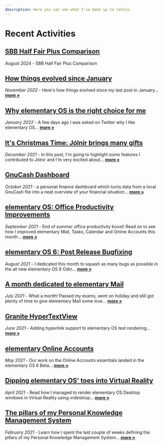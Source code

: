 ```yaml
---
description: Here you can see what I've been up to lately.
---
```


# Recent Activities

## [SBB Half Fair Plus Comparison](2024-08-05-sbb-half-fair-plus-comparison.md)

_August 2024_ - SBB Half Fair Plus Comparison

## [How things evolved since January](2022-11-27-how-things-evolved-since-january.md)

_November 2022_ - Here's how things evolved since my last post in January… [**more »**](2022-11-27-how-things-evolved-since-january.md)

## [Why elementary OS is the right choice for me](2022-01-17-why-elementary-os-is-the-right-choice-for-me.md)

_January 2022_ - A few days ago I was asked on Twitter why I like elementary OS… [**more »**](2022-01-17-why-elementary-os-is-the-right-choice-for-me.md)

## [It's Christmas Time: Jólnir brings many gifts](2021-12-22-christmas-time-jolnir-brings-many-gifts.md)

_December 2021_ - In this post, I'm going to highlight some features I contributed to Jólnir and I'm very excited about… [**more »**](2021-12-22-christmas-time-jolnir-brings-many-gifts.md)

## [GnuCash Dashboard](2021-11-14-gnucash-dashboard.md)

_October 2021_ - a personal finance dashboard which turns data from a local GnuCash file into a neat overview of your financial situation… [**more »**](2021-11-14-gnucash-dashboard.md)

## [elementary OS: Office Productivity Improvements](2021-09-28-elementary-os-office-productivity-improvements.md)

_September 2021_ - End of summer office productivity boost! Read on to see how I improved elementary Mail, Tasks, Calendar and Online Accounts this month… [**more »**](2021-09-28-elementary-os-office-productivity-improvements.md)

## [elementary OS 6: Post Release Bugfixing](2021-08-30-elementary-os-6-post-release-bugfixing.md)

_August 2021_ - I dedicated this month to squash as many bugs as possible in the all new elementary OS 6 Odin… [**more »**](2021-08-30-elementary-os-6-post-release-bugfixing.md)

## [A month dedicated to elementary Mail](2021-07-25-a-month-dedicated-to-elementary-mail.md)

_July 2021_ - What a month! Passed my exams, went on holiday and still got plenty of time to give elementary Mail some love… [**more »**](2021-07-25-a-month-dedicated-to-elementary-mail.md)

## [Granite HyperTextView](2021-06-30-granite-hypertextview.md)

_June 2021_ - Adding hyperlink support to elementary OS text rendering… [**more »**](2021-06-30-granite-hypertextview.md)

## [elementary Online Accounts](2021-06-06-elementary-online-accounts.md)

_May 2021_ - Our work on the Online Accounts essentials landed in the elementary OS 6 Beta… [**more »**](2021-06-06-elementary-online-accounts.md)

## [Dipping elementary OS' toes into Virtual Reality](2021-04-27-dipping-elementary-os-toes-into-virtual-reality.md)

_April 2021_ - Read how I managed to render elementary OS Desktop windows in Virtual Reality using xrdesktop… [**more »**](2021-04-27-dipping-elementary-os-toes-into-virtual-reality.md)

## [The pillars of my Personal Knowledge Management System](2021-02-24-the-pillars-of-my-personal-knowledge-management-system.md)

_February 2021_ - Learn how I spent the last couple of weeks defining the pillars of my Personal Knowledge Management System… [**more »**](2021-02-24-the-pillars-of-my-personal-knowledge-management-system.md)
